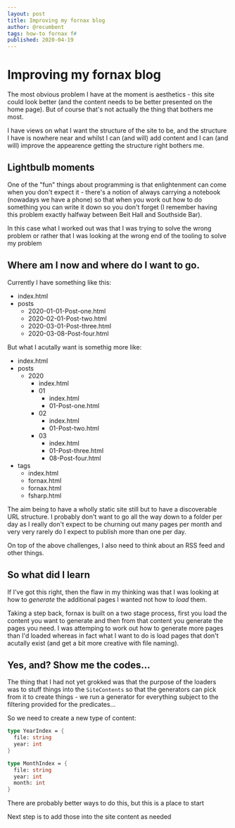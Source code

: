 ```yaml
---
layout: post
title: Improving my fornax blog
author: @recumbent
tags: how-to fornax f#
published: 2020-04-19
---
```

# Improving my fornax blog

The most obvious problem I have at the moment is aesthetics - this site could look better (and the content needs to be better presented on the home page). But of course that's not actually the thing that bothers me most.

I have views on what I want the structure of the site to be, and the structure I have is nowhere near and whilst I can (and will) add content and I can (and will) improve the appearence getting the structure right bothers me.

## Lightbulb moments

One of the "fun" things about programming is that enlightenment can come when you don't expect it - there's a notion of always carrying a notebook (nowadays we have a phone) so that when you work out how to do something you can write it down so you don't forget (I remember having this problem exactly halfway between Beit Hall and Southside Bar).

In this case what I worked out was that I was trying to solve the wrong problem or rather that I was looking at the wrong end of the tooling to solve my problem

## Where am I now and where do I want to go.

Currently I have something like this:

* index.html
* posts
    * 2020-01-01-Post-one.html
    * 2020-02-01-Post-two.html
    * 2020-03-01-Post-three.html
    * 2020-03-08-Post-four.html

But what I acutally want is somethig more like:

* index.html
* posts
  * 2020
    * index.html
    * 01
      * index.html
      * 01-Post-one.html
    * 02
      * index.html
      * 01-Post-two.html
    * 03
      * index.html
      * 01-Post-three.html
      * 08-Post-four.html
* tags
  * index.html
  * fornax.html
  * fornax.html
  * fsharp.html

The aim being to have a wholly static site still but to have a discoverable URL structure. I probably don't want to go all the way down to a folder per day as I really don't expect to be churning out many pages per month and very very rarely do I expect to publish more than one per day.

On top of the above challenges, I also need to think about an RSS feed and other things.

## So what did I learn

If I've got this right, then the flaw in my thinking was that I was looking at how to _generate_ the additional pages I wanted not how to _load_ them.

Taking a step back, fornax is built on a two stage process, first you load the content you want to generate and then from that content you generate the pages you need. I was attemping to work out how to generate more pages than I'd loaded whereas in fact what I want to do is load pages that don't acutally exist (and get a bit more creative with file naming).

## Yes, and? Show me the codes...

The thing that I had not yet grokked was that the purpose of the loaders was to stuff things into the `SiteContents` so that the generators can pick from it to create things - we run a generator for everything subject to the filtering provided for the predicates...

So we need to create a new type of content:

```fsharp
type YearIndex = {
  file: string
  year: int
}

type MonthIndex = {
  file: string
  year: int
  month: int
}
```

There are probably better ways to do this, but this is a place to start

Next step is to add those into the site content as needed

```fsharp
